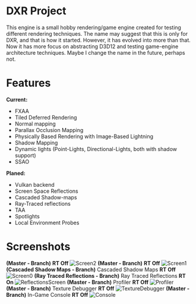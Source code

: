 # DXR Project
This engine is a small hobby rendering/game engine created for testing different rendering techniques. The name may suggest that this is only for DXR, and that is how it started. However, it has evolved into more than that. Now it has more focus on abstracting D3D12 and testing game-engine architecture techniques. Maybe I change the name in the future, perhaps not.

# Features
**Current:**
* FXAA
* Tiled Deferred Rendering
* Normal mapping
* Parallax Occlusion Mapping
* Physically Based Rendering with Image-Based Lightning
* Shadow Mapping
* Dynamic lights (Point-Lights, Directional-Lights, both with shadow support)
* SSAO

**Planed:**
* Vulkan backend
* Screen Space Reflections
* Cascaded Shadow-maps
* Ray-Traced reflections
* TAA
* Spotlights
* Local Environment Probes

# Screenshots
**(Master - Branch)** **RT Off**
![Screen2](Screenshots/screen2.png? "Screen2")
**(Master - Branch)** **RT Off**
![Screen1](Screenshots/screen1.png? "Screen1")
**(Cascaded Shadow Maps - Branch)** Cascaded Shadow Maps **RT Off**
![Screen0](Screenshots/screen0.png? "Screen0")
**(Ray Traced Reflections - Branch)** Ray Traced Reflections **RT On**
![ReflectionsScreen](Screenshots/ReflectionsScreen.png? "ReflectionsScreen") 
**(Master - Branch)** Profiler **RT Off**
![Profiler](Screenshots/Profiler.png? "Profiler") 
**(Master - Branch)** Texture Debugger **RT Off**
![TextureDebugger](Screenshots/TextureDebugger.png? "TextureDebugger") 
**(Master - Branch)** In-Game Console **RT Off**
![Console](Screenshots/Console.png? "Console") 



